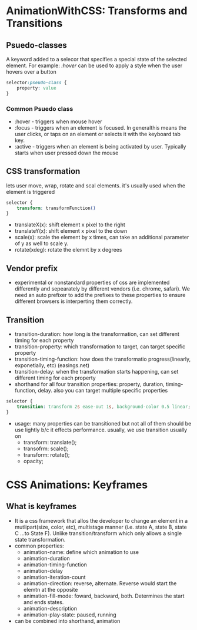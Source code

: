 # AnimationWithCSS: Transforms and Transitions
## Psuedo-classes
<p>A keyword added to a selecor that specifies a special state of the selected element. For example: <i> :hover </i> can be used to apply a style when the user hovers over a button</p>

```css
selector:pseudo-class {
    property: value
}
```
### Common Psuedo class
* :hover - triggers when mouse hover
* :focus - triggers when an element is focused. In generalthis means the user clicks, or taps on an element or selects it with the keyboard tab key.
* :active - triggers when an element is being activated by user. Typically starts when user pressed down the mouse

## CSS transformation
<p>lets user move, wrap, rotate and scal elements. it's usually used when the element is triggered</p>

```css
selector {
    transform: transformFunction()
}
```
* translateX(x): shift element x pixel to the right
* translateY(x): shift element x pixel to the down
* scale(x): scale the element by x times, can take an additional parameter of y as well to scale y. 
* rotate(xdeg): rotate the elemnt by x degrees

## Vendor prefix
* experimental or nonstandard properties of css are implemented differently and sepearately by different vendors (i.e. chrome, safari). We need an auto prefixer to add the prefixes to these properties to ensure different browsers is interperting them correctly.

## Transition
* transition-duration: how long is the transformation, can set different timing for each property
* transition-property: which transformation to target, can target specific  property
* transition-timing-function: how does the transformatio progress(linearly, exponetially, etc) (easings.net)
* transition-delay: when the transformation starts happening, can set different timing for each property
* shorthand for all four transition properties: property, duration, timing-function, delay. also you can target multiple specific properties
```css
selector {
    transition: transform 2s ease-out 1s, background-color 0.5 linear;
}
```
* usage: many properties can be transitioned but not all of them should be use lightly b/c it effects performance. usually, we use transition usually on
    - transform: translate();
    - transofrm: scale();
    - transform: rotate();
    - opacity;

# CSS Animations: Keyframes
## What is keyframes
* It is a css framework that allos the developer to change an element in a mutlipart(size, color, etc), multistage manner (i.e. state A, state B, state C ...to State F). Unlike transition/transform which only allows a single state transformation.
* common properties:
    - animation-name: define which animation to use
    - animation-duration
    - animation-timing-function
    - animation-delay
    - animation-iteration-count
    - animation-direction: reverse, alternate. Reverse would start the elemtn at the opposite
    - animation-fill-mode: foward, backward, both. Determines the start and ends states.  
    - animation-description
    - animation-play-state: paused, running
* can be combined into shorthand, animation